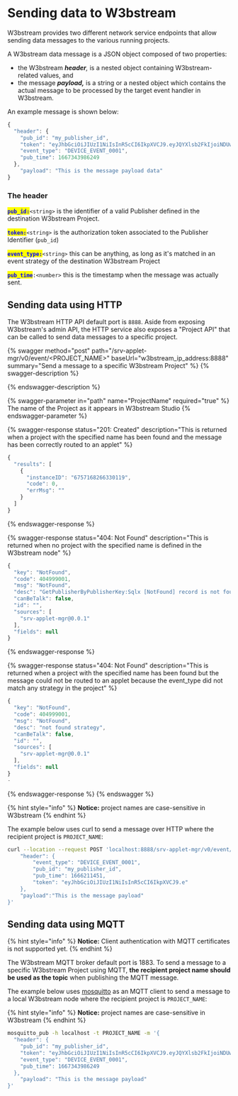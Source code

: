 # Sending data to W3bstream

W3bstream provides two different network service endpoints that allow sending data messages to the various running projects.&#x20;

A W3bstream data message is a JSON object composed of two properties:&#x20;

* the W3bstream _**header**,_ is a nested object containing W3bstream-related values, and&#x20;
* the message _**payload,**_ is a string or a nested object which contains the actual message to be processed by the target event handler in W3bstream.&#x20;

An example message is shown below:

```javascript
{
  "header": {
    "pub_id": "my_publisher_id",
    "token": "eyJhbGciOiJIUzI1NiIsInR5cCI6IkpXVCJ9.eyJQYXlsb2FkIjoiNDUwNTI4NzAxMjc2NTcwMyIsImlzcyI6InNydi1hcHBsZXQtbWdyIiwiZXhwIjoxNjY4Mzk4MDYxfQ._Q5ZaBP5FSa09s0FCn7CBcMCty9hkM5TDu5q1wTvwB8",
    "event_type": "DEVICE_EVENT_0001",
    "pub_time": 1667343986249
  },
    "payload": "This is the message payload data"
}
```

### The header

<mark style="color:blue;">**`pub_id:`**</mark>`<string>` is the identifier of a valid Publisher defined in the destination W3bstream Project.

<mark style="color:blue;">**`token:`**</mark>`<string>` is the authorization token associated to the Publisher Identifier (`pub_id`)

<mark style="color:blue;">**`event_type:`**</mark>`<string>` this can be anything, as long as it's matched in an event strategy of the destination W3bstream Project

<mark style="color:blue;">**`pub_time`**</mark>`:<number>` this is the timestamp when the message was actually sent.

## Sending data using HTTP

The W3bstream HTTP API default port is `8888`. Aside from exposing W3bstream's admin API, the HTTP service also exposes a "Project API" that can be called to send data messages to a specific project.

{% swagger method="post" path="/srv-applet-mgr/v0/event/<PROJECT_NAME>" baseUrl="w3bstream_ip_address:8888" summary="Send a message to a specific W3bstream Project" %}
{% swagger-description %}

{% endswagger-description %}

{% swagger-parameter in="path" name="ProjectName" required="true" %}
The name of the Project as it appears in W3bstream Studio 
{% endswagger-parameter %}

{% swagger-response status="201: Created" description="This is returned when a project with the specified name has been found and the message has been correctly routed to an applet" %}
```javascript
{
  "results": [
    {
      "instanceID": "6757168266330119",
      "code": 0,
      "errMsg": ""
    }
  ]
}
```
{% endswagger-response %}

{% swagger-response status="404: Not Found" description="This is returned when no project with the specified name is defined in the W3bstream node" %}
```javascript
{
  "key": "NotFound",
  "code": 404999001,
  "msg": "NotFound",
  "desc": "GetPublisherByPublisherKey:Sqlx [NotFound] record is not found",
  "canBeTalk": false,
  "id": "",
  "sources": [
    "srv-applet-mgr@0.0.1"
  ],
  "fields": null
}
```
{% endswagger-response %}

{% swagger-response status="404: Not Found" description="This is returned when a project with the specified name has been found but the message could not be routed to an applet because the event_type did not match any strategy in the project" %}
```javascript
{
  "key": "NotFound",
  "code": 404999001,
  "msg": "NotFound",
  "desc": "not found strategy",
  "canBeTalk": false,
  "id": "",
  "sources": [
    "srv-applet-mgr@0.0.1"
  ],
  "fields": null
}
-
```
{% endswagger-response %}
{% endswagger %}

{% hint style="info" %}
**Notice:** project names are case-sensitive in W3bstream
{% endhint %}

The example below uses curl to send a message over HTTP where the recipient project is `PROJECT_NAME`:

```bash
curl --location --request POST 'localhost:8888/srv-applet-mgr/v0/event/PROJECT_NAME' --header 'Content-Type: text/plain' --data-raw '{
    "header": {
        "event_type": "DEVICE_EVENT_0001",
        "pub_id": "my_publisher_id",
        "pub_time": 1666211451,
        "token": "eyJhbGciOiJIUzI1NiIsInR5cCI6IkpXVCJ9.e"                                
    },
    "payload":"This is the message payload"
}' 
```

## Sending data using MQTT

{% hint style="info" %}
**Notice:** Client authentication with MQTT certificates is not supported yet.&#x20;
{% endhint %}

The W3bstream MQTT broker default port is 1883. To send a message to a specific W3bstream Project using MQTT, **the recipient project name should be used as the topic** when publishing the MQTT message.&#x20;

The example below uses [mosquitto](https://mosquitto.org/) as an MQTT client to send a message to a local W3bstream node where the recipient project is `PROJECT_NAME`:

{% hint style="info" %}
**Notice:** project names are case-sensitive in W3bstream
{% endhint %}

```bash
mosquitto_pub -h localhost -t PROJECT_NAME -m '{
  "header": {
    "pub_id": "my_publisher_id",
    "token": "eyJhbGciOiJIUzI1NiIsInR5cCI6IkpXVCJ9.eyJQYXlsb2FkIjoiNDUwNTI4NzAxMjc2NTcwMyIsImlzcyI6InNydi1hcHBsZXQtbWdyIiwiZXhwIjoxNjY4Mzk4MDYxfQ._Q5ZaBP5FSa09s0FCn7CBcMCty9hkM5TDu5q1wTvwB8",
    "event_type": "DEVICE_EVENT_0001",
    "pub_time": 1667343986249
  },
    "payload": "This is the message payload"
}' 
```
